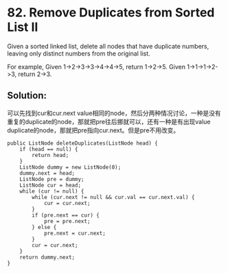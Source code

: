 # 82. Remove Duplicates from Sorted List II
Given a sorted linked list, delete all nodes that have duplicate numbers, leaving only distinct numbers from the original list.

For example,
Given 1->2->3->3->4->4->5, return 1->2->5.
Given 1->1->1->2->3, return 2->3.

## Solution:
可以先找到cur和cur.next value相同的node，然后分两种情况讨论，一种是没有重复的duplicate的node，那就把pre往后挪就可以，还有一种是有出现value duplicate的node，那就把pre指向cur.next。但是pre不用改变。
```
public ListNode deleteDuplicates(ListNode head) {
    if (head == null) {
        return head;
    }
    ListNode dummy = new ListNode(0);
    dummy.next = head;
    ListNode pre = dummy;
    ListNode cur = head;
    while (cur != null) {
        while (cur.next != null && cur.val == cur.next.val) {
            cur = cur.next;
        } 
        if (pre.next == cur) {
            pre = pre.next;
        } else {
            pre.next = cur.next;
        }
        cur = cur.next;
    }
    return dummy.next;
}
```
